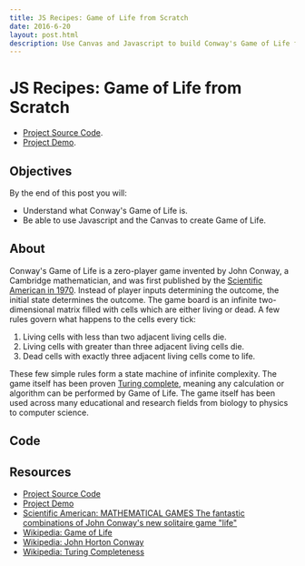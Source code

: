 ```yaml
---
title: JS Recipes: Game of Life from Scratch
date: 2016-6-20
layout: post.html
description: Use Canvas and Javascript to build Conway's Game of Life from scratch.
---
```


# JS Recipes: Game of Life from Scratch

- [Project Source Code]().
- [Project Demo]().

## Objectives

By the end of this post you will:

- Understand what Conway's Game of Life is.
- Be able to use Javascript and the Canvas to create Game of Life.

## About

Conway's Game of Life is a zero-player game invented by John Conway, a Cambridge mathematician, and was first published by the [Scientific American in 1970](http://web.stanford.edu/class/sts145/Library/life.pdf). Instead of player inputs determining the outcome, the initial state determines the outcome. The game board is an infinite two-dimensional matrix filled with cells which are either living or dead. A few rules govern what happens to the cells every tick:

1. Living cells with less than two adjacent living cells die.
1. Living cells with greater than three adjacent living cells die.
1. Dead cells with exactly three adjacent living cells come to life.

These few simple rules form a state machine of infinite complexity. The game itself has been proven [Turing complete](https://en.wikipedia.org/wiki/Turing_completeness), meaning any calculation or algorithm can be performed by Game of Life. The game itself has been used across many educational and research fields from biology to physics to computer science.

## Code

## Resources

- [Project Source Code]()
- [Project Demo]()
- [Scientific American: MATHEMATICAL GAMES The fantastic combinations of John Conway's new solitaire game "life"](http://web.stanford.edu/class/sts145/Library/life.pdf)
- [Wikipedia: Game of Life](https://en.wikipedia.org/wiki/Conway's_Game_of_Life)
- [Wikipedia: John Horton Conway](https://en.wikipedia.org/wiki/John_Horton_Conway)
- [Wikipedia: Turing Completeness](https://en.wikipedia.org/wiki/Turing_completeness)

